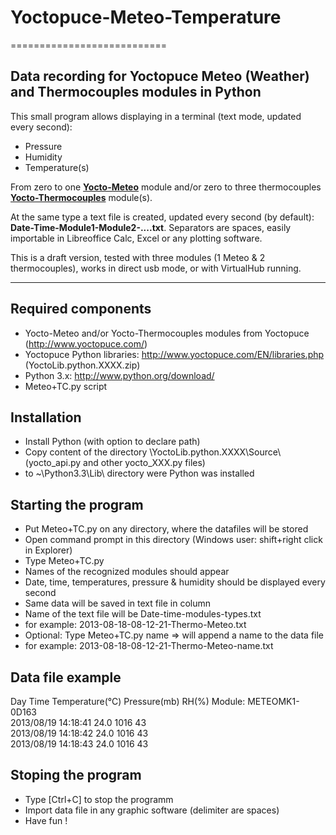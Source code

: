 # Yoctopuce-Meteo-Temperature
===========================

## Data recording for Yoctopuce Meteo (Weather) and Thermocouples modules in Python 

This small program allows displaying in a terminal (text mode, updated every second):
* Pressure
* Humidity
* Temperature(s)

From zero to one **[Yocto-Meteo](http://www.yoctopuce.com/EN/products/capteurs-usb/yocto-meteo)**
module and/or zero to three thermocouples
**[Yocto-Thermocouples](http://www.yoctopuce.com/EN/products/usb-sensors/yocto-thermocouple)** module(s).

At the same type a text file is created, updated every second (by default): **Date-Time-Module1-Module2-....txt**. 
Separators are spaces, easily importable in Libreoffice Calc, Excel or any plotting software.

This is a draft version, tested with three modules (1 Meteo & 2 thermocouples),
works in direct usb mode, or with VirtualHub running.

***

## Required components

* Yocto-Meteo and/or Yocto-Thermocouples modules from Yoctopuce (http://www.yoctopuce.com/)
* Yoctopuce Python libraries: http://www.yoctopuce.com/EN/libraries.php (YoctoLib.python.XXXX.zip)
* Python 3.x: http://www.python.org/download/
* Meteo+TC.py script

## Installation

* Install Python (with option to declare path)
* Copy content of the directory \YoctoLib.python.XXXX\Source\ (yocto_api.py and other yocto_XXX.py files)
* to ~\Python3.3\Lib\ directory were Python was installed

## Starting the program 

* Put Meteo+TC.py on any directory, where the datafiles will be stored
* Open command prompt in this directory (Windows user: shift+right click in Explorer)
* Type Meteo+TC.py
* Names of the recognized modules should appear
* Date, time, temperatures, pressure & humidity should be displayed every second
* Same data will be saved in text file in column 
* Name of the text file will be Date-time-modules-types.txt
* for example: 2013-08-18-08-12-21-Thermo-Meteo.txt
* Optional: Type Meteo+TC.py name => will append a name to the data file
* for example: 2013-08-18-08-12-21-Thermo-Meteo-name.txt

## Data file example

Day Time Temperature(°C) Pressure(mb) RH(%) Module: METEOMK1-0D163  
2013/08/19 14:18:41 24.0 1016 43  
2013/08/19 14:18:42 24.0 1016 43  
2013/08/19 14:18:43 24.0 1016 43  

## Stoping the program

* Type [Ctrl+C] to stop the programm
* Import data file in any graphic software (delimiter are spaces)
* Have fun !

